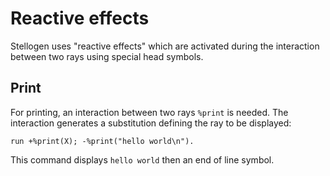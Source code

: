 # Reactive effects

Stellogen uses "reactive effects" which are activated during the
interaction between two rays using special head symbols.

## Print

For printing, an interaction between two rays `%print` is needed.
The interaction generates a substitution defining the ray to be displayed:

```
run +%print(X); -%print("hello world\n").
```

This command displays `hello world` then an end of line symbol.
